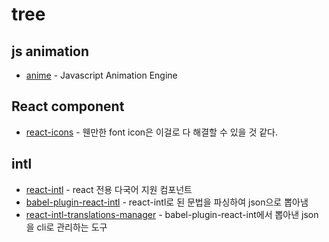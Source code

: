 # tree

## js animation 
* [anime](https://github.com/juliangarnier/anime) - Javascript Animation Engine 

## React component
* [react-icons](https://github.com/gorangajic/react-icons) - 웬만한 font icon은 이걸로 다 해결할 수 있을 것 같다.


## intl
* [react-intl](https://github.com/yahoo/react-intl) - react 전용 다국어 지원 컴포넌트
* [babel-plugin-react-intl](https://github.com/yahoo/babel-plugin-react-intl) - react-intl로 된 문법을 파싱하여 json으로 뽑아냄
* [react-intl-translations-manager](https://github.com/GertjanReynaert/react-intl-translations-manager) - babel-plugin-react-int에서 뽑아낸 json을 cli로 관리하는 도구
